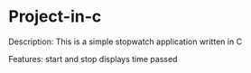 # Project-in-c

Description:
This is a simple stopwatch application written in C

Features:
start and stop
displays time passed
